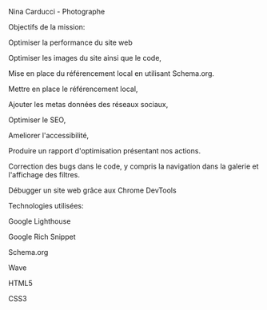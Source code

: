 Nina Carducci - Photographe




Objectifs de la mission:




Optimiser la performance du site web

Optimiser les images du site ainsi que le code,

Mise en place du référencement local en utilisant Schema.org.

Mettre en place le référencement local,

Ajouter les metas données des réseaux sociaux,

Optimiser le SEO,

Ameliorer l'accessibilité,

Produire un rapport d'optimisation présentant nos actions.

Correction des bugs dans le code, y compris la navigation dans la galerie et l'affichage des filtres.

Débugger un site web grâce aux Chrome DevTools






Technologies utilisées:



Google Lighthouse

Google Rich Snippet

Schema.org

Wave

HTML5

CSS3
